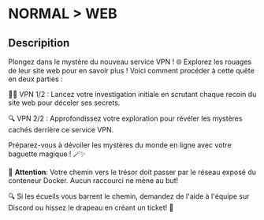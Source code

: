 # NORMAL > WEB
## Descripition 
Plongez dans le mystère du nouveau service VPN ! 🌐 Explorez les rouages de leur site web pour en savoir plus ! Voici comment procéder à cette quête en deux parties :

🕵️‍♂️  VPN 1/2 : Lancez votre investigation initiale en scrutant chaque recoin du site web pour déceler ses secrets.

🔍  VPN 2/2 : Approfondissez votre exploration pour révéler les mystères cachés derrière ce service VPN.

Préparez-vous à dévoiler les mystères du monde en ligne avec votre baguette magique ! 🪄✨

🔔 **Attention**: Votre chemin vers le trésor doit passer par le réseau exposé du conteneur Docker. Aucun raccourci ne mène au but!

🔍 Si les écueils vous barrent le chemin, demandez de l'aide à l'équipe sur Discord ou hissez le drapeau en créant un ticket! 🚩
